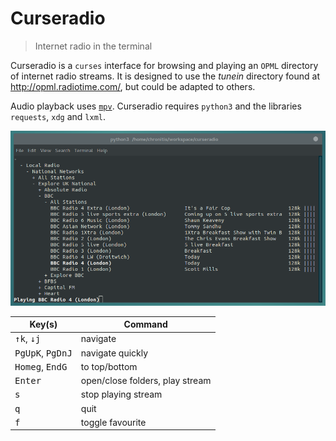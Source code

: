 Curseradio
==========

> Internet radio in the terminal

Curseradio is a `curses` interface for browsing and playing an `OPML` directory of internet radio streams. It is designed to use the *tunein* directory found at <http://opml.radiotime.com/>, but could be adapted to others.

Audio playback uses [`mpv`](http://mpv.io/). Curseradio requires `python3` and the libraries `requests`, `xdg` and `lxml`.

![](curseradio.png)

Key(s) | Command
-------|--------
<kbd>↑</kbd><kbd>k</kbd>, <kbd>↓</kbd><kbd>j</kbd> | navigate
<kbd>PgUp</kbd><kbd>K</kbd>, <kbd>PgDn</kbd><kbd>J</kbd> | navigate quickly
<kbd>Home</kbd><kbd>g</kbd>, <kbd>End</kbd><kbd>G</kbd> | to top/bottom
<kbd>Enter</kbd> | open/close folders, play stream
<kbd>s</kbd> | stop playing stream
<kbd>q</kbd> | quit
<kbd>f</kbd> | toggle favourite
